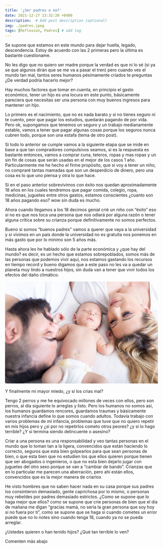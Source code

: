 ```yaml
---
title: '¿Ser padres o no?'
date: 2021-12-27 13:32:20 +0400
description:  # Add post description (optional)
img: ./padres.jpeg
tags: [Reflexion, Padres] # add tag 
---
```


Se supone que estamos en este mundo para dejar huella, legado, descendencia. Estoy de acuerdo con las 2 primeras pero la última es bastante cuestioname. 

No les digo que no quiero ser madre porque la verdad es que ni lo sé (si ya se que algunos dirán que se me va a pasar el tren) pero cuando ves el mundo tan mal, tantos seres humanos pésimamente criados te preguntas ¿De verdad podría hacerlo mejor? 

Hay muchos factores que tomar en cuenta, en principio el gasto económico, tener un hijo es una locura en este punto, básicamente pareciera que necesitas ser una persona con muy buenos ingresos para mantener un hijo.

Lo primero es el nacimiento, que no es nada barato y si no tienes seguro ni te cuento, peor que pagar los estudios, quedarán pagando de por vida. Pero ok, supongamos que tenemos un seguro y un trabajo medianamente estable, vamos a tener que pagar algunas cosas porque los seguros nunca cubren todo, porque son una estafa (tema de otro post). 

Si todo lo anterior se cumple vamos a la siguiente etapa que se mide en base a que tan compradores compulsivos seamos, si es la respuesta es bastante entonces, vamos a comprar cuna, teteros, ropas y mas ropas y un sin fin de cosas que serán usadas en el mejor de los casos 1 año. Particularmente me he hecho el firme propósito, que si voy a tener un niño, no compraré tantas mamadas que son un desperdicio de dinero, pero una cosa es lo que uno piensa y otra lo que hace. 

Si en el paso anterior sobrevivimos con éxito nos quedan aproximadamente 18 años en los cuales tendremos que pagar comida, colegio, ropa, medicinas, juguetes entre otros gastos, estamos conscientes ¿cuanto son 18 años pagando eso? wow sin duda es mucho. 

Ahora cuando llegamos a los 18 decimos genial crié un niño con “éxito” eso si no es que nos toca una persona que nos odiará por alguna razón o tener alguna crítica sobre su crianza porque definitivamente no somos perfectos. 

Bueno si somos “buenos padres” vamos a querer que vaya a la universidad y si vivimos en un país donde la universidad no es gratuita nos ponemos en más gasto que por lo minimo son 5 años más. 

Hasta ahora les he hablado sólo de la parte económica y ¿que hay del mundo? es decir, es un hecho que estamos sobrepoblados, somos más de las personas que podemos vivir aquí, nos estamos gastando los recursos en tiempo record y bueno digamos que a este paso no les va a quedar un planeta muy lindo a nuestros hijos, sin duda van a tener que vivir todos los efectos del daño climático. 

![img](padres.jpeg)

Y finalmente mi mayor miedo, ¿y si los crias mal? 

Tengo 2 perros y me he equivocado millones de veces con ellos, pero son perros, al día siguiente lo arreglas y listo. Pero los humanos no somos así, los humanos guardamos rencores, guardamos traumas y básicamente nuestra infancia define lo que somos cuando adultos. Todavía trabajo con varios problemas de mi infancia, problemas que tuve que no quiero repetir en mis hijos pero y ¿si por no repetirlos cometo otros peores? ¿y si lo hago terrible? ¿Y si termina siendo delincuente o asesino? 

Criar a una persona es una responsabilidad y veo tantas personas en el mundo que lo toman tan a la ligera, convencidos que están haciendo lo correcto, seguros que esta bien golpearlos para que sean personas de bien, o que esta bien que no estudien los que ellos quieren porque tienen que ser abogados o ingenieros, o que no esta bien dejarlo jugar con juguetes del otro sexo porque se van a “cambiar de bando”. Crianzas que en lo particular me parecen una aberración, pero ahí están ellos, convencidos que es la mejor manera de criarlos

He visto hombres que no saben hacer nada en su casa porque sus padres los consintieron demasiado, gente caprichosa por lo mismo, o personas muy rebeldes por padres demasiado estrictos. ¿Como se supone que lo haga mejor que ellos? como se supone que crie personas de bien que el día de mañana me digan “gracias mamá, no sería la gran persona que soy hoy si no fuera por ti”, como se supone que se haga si cuando cometes un error puede que no lo notes sino cuando tenga 18, cuando ya no se pueda arreglar. 

¿Ustedes quieren o han tenido hijos? ¿Qué tan terrible lo ven?

Comenten más abajo